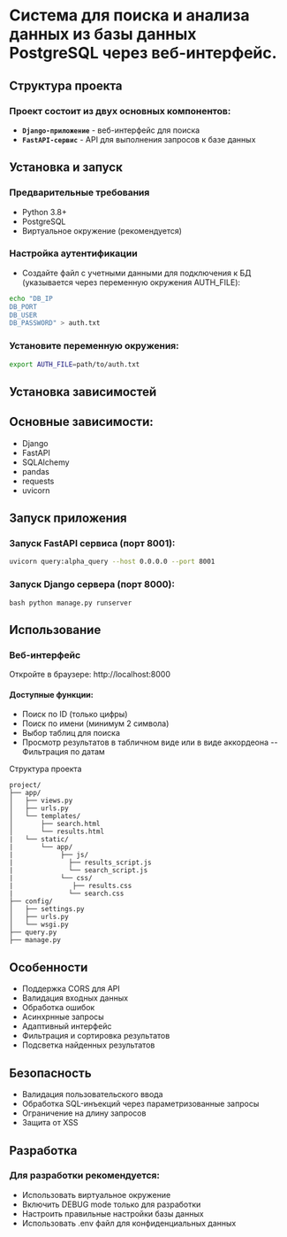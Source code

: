 # Система для поиска и анализа данных из базы данных PostgreSQL через веб-интерфейс.

## Структура проекта
### Проект состоит из двух основных компонентов:
- **`Django-приложение`** - веб-интерфейс для поиска
- **`FastAPI-сервис`** - API для выполнения запросов к базе данных

## Установка и запуск
### Предварительные требования
- Python 3.8+
- PostgreSQL
- Виртуальное окружение (рекомендуется)

### Настройка аутентификации
- Создайте файл с учетными данными для подключения к БД (указывается через переменную окружения AUTH_FILE):

```bash
echo "DB_IP
DB_PORT
DB_USER
DB_PASSWORD" > auth.txt
```
### Установите переменную окружения:

```bash
export AUTH_FILE=path/to/auth.txt
```
## Установка зависимостей

## Основные зависимости:
- Django
- FastAPI
- SQLAlchemy
- pandas
- requests
- uvicorn

## Запуск приложения
### Запуск FastAPI сервиса (порт 8001):

```bash
uvicorn query:alpha_query --host 0.0.0.0 --port 8001
```
### Запуск Django сервера (порт 8000):

``bash
python manage.py runserver
``
## Использование
### Веб-интерфейс
Откройте в браузере: http://localhost:8000

#### Доступные функции:
- Поиск по ID (только цифры)
- Поиск по имени (минимум 2 символа)
- Выбор таблиц для поиска
- Просмотр результатов в табличном виде или в виде аккордеона
-- Фильтрация по датам

Структура проекта
```text
project/
├── app/
│   ├── views.py          
│   ├── urls.py          
│   └── templates/
│       ├── search.html   
│       └── results.html
|   └── static/
|       └── app/
|            ├── js/
|              ├── results_script.js
|              └── search_script.js
|            └── css/
|               ├── results.css
|              └── search.css        
├── config/
│   ├── settings.py      
│   ├── urls.py         
│   └── wsgi.py          
├── query.py            
├── manage.py         
```

## Особенности
- Поддержка CORS для API
- Валидация входных данных
- Обработка ошибок
- Асинхрнные запросы
- Адаптивный интерфейс
- Фильтрация и сортировка результатов
- Подсветка найденных результатов

## Безопасность
- Валидация пользовательского ввода
- Обработка SQL-инъекций через параметризованные запросы
- Ограничение на длину запросов
- Защита от XSS

## Разработка
### Для разработки рекомендуется:
- Использовать виртуальное окружение
- Включить DEBUG mode только для разработки
- Настроить правильные настройки базы данных
- Использовать .env файл для конфиденциальных данных
